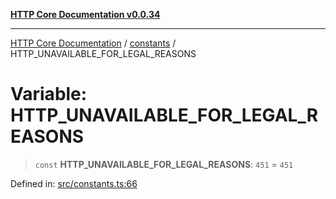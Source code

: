 [**HTTP Core Documentation v0.0.34**](../../README.md)

***

[HTTP Core Documentation](../../modules.md) / [constants](../README.md) / HTTP\_UNAVAILABLE\_FOR\_LEGAL\_REASONS

# Variable: HTTP\_UNAVAILABLE\_FOR\_LEGAL\_REASONS

> `const` **HTTP\_UNAVAILABLE\_FOR\_LEGAL\_REASONS**: `451` = `451`

Defined in: [src/constants.ts:66](https://github.com/stonemjs/http-core/blob/424f80742be298e137f118c0e2e80266a8a78f3c/src/constants.ts#L66)
